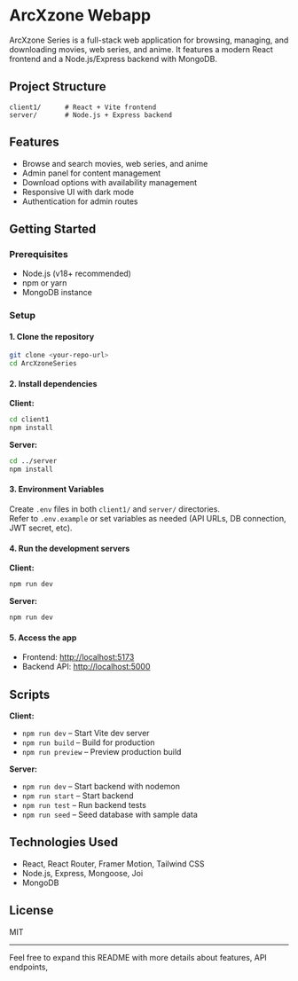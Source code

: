 # ArcXzone Webapp

ArcXzone Series is a full-stack web application for browsing, managing, and downloading movies, web series, and anime. It features a modern React frontend and a Node.js/Express backend with MongoDB.

## Project Structure

```
client1/      # React + Vite frontend
server/       # Node.js + Express backend
```

## Features

- Browse and search movies, web series, and anime
- Admin panel for content management
- Download options with availability management
- Responsive UI with dark mode
- Authentication for admin routes

## Getting Started

### Prerequisites

- Node.js (v18+ recommended)
- npm or yarn
- MongoDB instance

### Setup

#### 1. Clone the repository

```sh
git clone <your-repo-url>
cd ArcXzoneSeries
```

#### 2. Install dependencies

**Client:**
```sh
cd client1
npm install
```

**Server:**
```sh
cd ../server
npm install
```

#### 3. Environment Variables

Create `.env` files in both `client1/` and `server/` directories.  
Refer to `.env.example` or set variables as needed (API URLs, DB connection, JWT secret, etc).

#### 4. Run the development servers

**Client:**
```sh
npm run dev
```

**Server:**
```sh
npm run dev
```

#### 5. Access the app

- Frontend: [http://localhost:5173](http://localhost:5173)
- Backend API: [http://localhost:5000](http://localhost:5000)

## Scripts

**Client:**
- `npm run dev` – Start Vite dev server
- `npm run build` – Build for production
- `npm run preview` – Preview production build

**Server:**
- `npm run dev` – Start backend with nodemon
- `npm run start` – Start backend
- `npm run test` – Run backend tests
- `npm run seed` – Seed database with sample data

## Technologies Used

- React, React Router, Framer Motion, Tailwind CSS
- Node.js, Express, Mongoose, Joi
- MongoDB

## License

MIT

---

Feel free to expand this README with more details about features, API endpoints,
